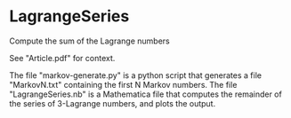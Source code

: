 # LagrangeSeries
Compute the sum of the Lagrange numbers


See "Article.pdf" for context.

The file "markov-generate.py" is a python script that generates a file "MarkovN.txt" containing the first N Markov numbers.
The file "LagrangeSeries.nb" is a Mathematica file that computes the remainder of the series of 3-Lagrange numbers, and plots the output.
